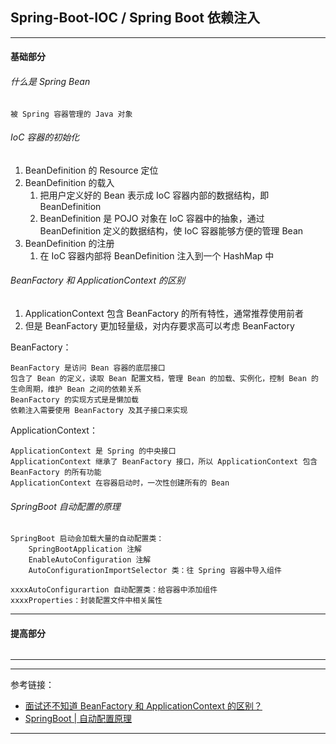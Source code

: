 ## Spring-Boot-IOC / Spring Boot 依赖注入

---

#### 基础部分

###### 什么是 Spring Bean

    被 Spring 容器管理的 Java 对象

###### IoC 容器的初始化

1. BeanDefinition 的 Resource 定位
2. BeanDefinition 的载入
    1. 把用户定义好的 Bean 表示成 IoC 容器内部的数据结构，即 BeanDefinition
    2. BeanDefinition 是 POJO 对象在 IoC 容器中的抽象，通过 BeanDefinition 定义的数据结构，使 IoC 容器能够方便的管理 Bean
3. BeanDefinition 的注册
    1. 在 IoC 容器内部将 BeanDefinition 注入到一个 HashMap 中

###### BeanFactory 和 ApplicationContext 的区别

1. ApplicationContext 包含 BeanFactory 的所有特性，通常推荐使用前者
2. 但是 BeanFactory 更加轻量级，对内存要求高可以考虑 BeanFactory

BeanFactory：

    BeanFactory 是访问 Bean 容器的底层接口
    包含了 Bean 的定义，读取 Bean 配置文档，管理 Bean 的加载、实例化，控制 Bean 的生命周期，维护 Bean 之间的依赖关系
    BeanFactory 的实现方式是是懒加载
    依赖注入需要使用 BeanFactory 及其子接口来实现

ApplicationContext：

    ApplicationContext 是 Spring 的中央接口
    ApplicationContext 继承了 BeanFactory 接口，所以 ApplicationContext 包含 BeanFactory 的所有功能
    ApplicationContext 在容器启动时，一次性创建所有的 Bean

###### SpringBoot 自动配置的原理

    SpringBoot 启动会加载大量的自动配置类：
        SpringBootApplication 注解
        EnableAutoConfiguration 注解
        AutoConfigurationImportSelector 类：往 Spring 容器中导入组件

    xxxxAutoConfigurartion 自动配置类：给容器中添加组件
    xxxxProperties：封装配置文件中相关属性

---

#### 提高部分

######

---






---

参考链接：

- [面试还不知道 BeanFactory 和 ApplicationContext 的区别？](https://juejin.cn/post/6844903877574131726)
- [SpringBoot | 自动配置原理](https://juejin.cn/post/6844903812788912141)

---


















